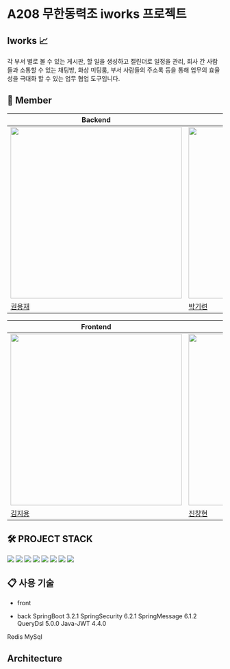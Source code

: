 # A208 무한동력조 iworks 프로젝트


## Iworks :chart_with_upwards_trend:

각 부서 별로 볼 수 있는 게시판, 할 일을 생성하고 캘린더로 일정을 관리, 회사 간 사람들과 소통할 수 있는 채팅방, 화상 미팅룸, 부서 사람들의 주소록 등을 통해 업무의 효율성을 극대화 할 수 있는 업무 협업 도구입니다.  

## :construction_worker: Member


| Backend | Backend | Backend | Backend | 
|--|--|--|--|
| <img src="" width=400px alt=""/> | <img src="" width=400px alt=""/> |<img src="" width=400px alt=""/>	|	
| [권용재](https://github.com/DevYJKwon) | [박기련](https://github.com/parkgr95) | [이수현](https://github.com/suhyeon06)	|[한지원](https://github.com/jiwon83)|

| Frontend | Frontend |
|--|--|
|<img src="" width=400px alt=""/>|<img src="" width=400px alt=""/>	|	<img src="" width=400px alt=""/>|
|[김지용](https://github.com/gimjiyong)|[진창현](https://github.com/JDomynic)|

## 🛠️ PROJECT STACK

<img src="https://img.shields.io/badge/Spring-6DB33F?style=flat&logo=Spring&logoColor=white"/> <img src="https://img.shields.io/badge/Spring Boot-6DB33F?style=flat&logo=SpringBoot&logoColor=white"/> <img src="https://img.shields.io/badge/MySQL-4479A1?style=flat&logo=MySQL&logoColor=white"/> <img src="https://img.shields.io/badge/gradle-02303A?style=flat&logo=gradle&logoColor=white"/> <img src="https://img.shields.io/badge/redis-DC382D?style=flat&logo=redis&logoColor=white"/> <img src="https://img.shields.io/badge/docker-2496ED?style=flat&logo=docker&logoColor=white"/> <img src="https://img.shields.io/badge/amazonec2-FF9900?style=flat&logo=amazonec2&logoColor=white"/> <img src="https://img.shields.io/badge/react-2496ED?style=flat&logo=react&logoColor=white"/> 

## 📋 사용 기술

- front

- back
SpringBoot 3.2.1
SpringSecurity 6.2.1
SpringMessage 6.1.2
QueryDsl 5.0.0
Java-JWT 4.4.0


Redis
MySql

## Architecture



